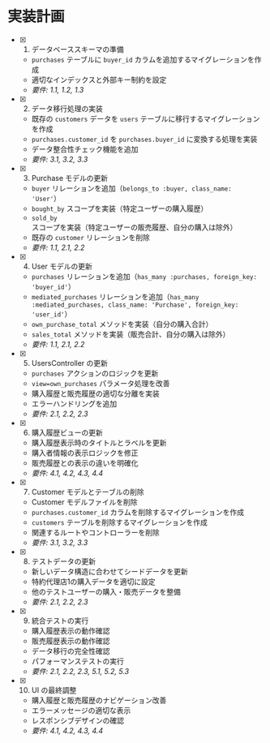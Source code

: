 # 実装計画

- [x] 1. データベーススキーマの準備
  - `purchases` テーブルに `buyer_id` カラムを追加するマイグレーションを作成
  - 適切なインデックスと外部キー制約を設定
  - _要件: 1.1, 1.2, 1.3_

- [x] 2. データ移行処理の実装
  - 既存の `customers` データを `users` テーブルに移行するマイグレーションを作成
  - `purchases.customer_id` を `purchases.buyer_id` に変換する処理を実装
  - データ整合性チェック機能を追加
  - _要件: 3.1, 3.2, 3.3_

- [x] 3. Purchase モデルの更新
  - `buyer` リレーションを追加（`belongs_to :buyer, class_name: 'User'`）
  - `bought_by` スコープを実装（特定ユーザーの購入履歴）
  - `sold_by` スコープを実装（特定ユーザーの販売履歴、自分の購入は除外）
  - 既存の `customer` リレーションを削除
  - _要件: 1.1, 2.1, 2.2_

- [x] 4. User モデルの更新
  - `purchases` リレーションを追加（`has_many :purchases, foreign_key: 'buyer_id'`）
  - `mediated_purchases` リレーションを追加（`has_many :mediated_purchases, class_name: 'Purchase', foreign_key: 'user_id'`）
  - `own_purchase_total` メソッドを実装（自分の購入合計）
  - `sales_total` メソッドを実装（販売合計、自分の購入は除外）
  - _要件: 1.1, 2.1, 2.2_

- [x] 5. UsersController の更新
  - `purchases` アクションのロジックを更新
  - `view=own_purchases` パラメータ処理を改善
  - 購入履歴と販売履歴の適切な分離を実装
  - エラーハンドリングを追加
  - _要件: 2.1, 2.2, 2.3_

- [x] 6. 購入履歴ビューの更新
  - 購入履歴表示時のタイトルとラベルを更新
  - 購入者情報の表示ロジックを修正
  - 販売履歴との表示の違いを明確化
  - _要件: 4.1, 4.2, 4.3, 4.4_

- [x] 7. Customer モデルとテーブルの削除
  - Customer モデルファイルを削除
  - `purchases.customer_id` カラムを削除するマイグレーションを作成
  - `customers` テーブルを削除するマイグレーションを作成
  - 関連するルートやコントローラーを削除
  - _要件: 3.1, 3.2, 3.3_

- [x] 8. テストデータの更新
  - 新しいデータ構造に合わせてシードデータを更新
  - 特約代理店1の購入データを適切に設定
  - 他のテストユーザーの購入・販売データを整備
  - _要件: 2.1, 2.2, 2.3_

- [x] 9. 統合テストの実行
  - 購入履歴表示の動作確認
  - 販売履歴表示の動作確認
  - データ移行の完全性確認
  - パフォーマンステストの実行
  - _要件: 2.1, 2.2, 2.3, 5.1, 5.2, 5.3_

- [x] 10. UI の最終調整
  - 購入履歴と販売履歴のナビゲーション改善
  - エラーメッセージの適切な表示
  - レスポンシブデザインの確認
  - _要件: 4.1, 4.2, 4.3, 4.4_